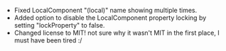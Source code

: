 - Fixed LocalComponent "(local)" name showing multiple times.
- Added option to disable the LocalComponent property locking by setting "lockProperty" to false.
- Changed license to MIT! not sure why it wasn't MIT in the first place, I must have been tired :/

